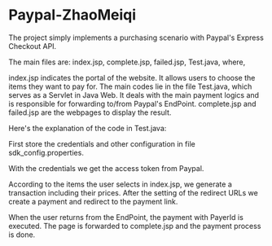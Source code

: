 # Paypal-ZhaoMeiqi

The project simply implements a purchasing scenario with Paypal's Express Checkout API.

The main files are:
index.jsp,
complete.jsp,
failed.jsp,
Test.java, where,

index.jsp indicates the portal of the website. It allows users to choose the items they want to pay for. The main codes lie in the file Test.java, which serves as a Servlet in Java Web. It deals with the main payment logics and is responsible for forwarding to/from Paypal's EndPoint. complete.jsp and failed.jsp are the webpages to display the result. 

Here's the explanation of the code in Test.java:

First store the credentials and other configuration in file sdk_config.properties.

With the credentials we get the access token from Paypal.

According to the items the user selects in index.jsp, we generate a transaction including their prices. After the setting of the redirect URLs we create a payment and redirect to the payment link.

When the user returns from the EndPoint, the payment with PayerId is executed. The page is forwarded to complete.jsp and the payment process is done.